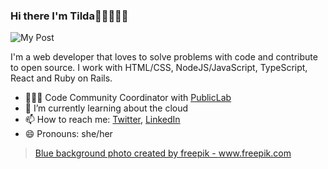 ### Hi there I'm Tilda👋🏾👩🏾‍💻

![My Post](https://user-images.githubusercontent.com/63427719/122384739-e378f880-cf63-11eb-8716-c00b1157bf35.png)

I'm a web developer that loves to solve problems with code and contribute to open source. I work with HTML/CSS, NodeJS/JavaScript, TypeScript, React and Ruby on Rails.

- 👩🏾‍💻 Code Community Coordinator with [PublicLab](https://publiclab.org)
- 🌱 I’m currently learning about the cloud
- 📫 How to reach me: [Twitter](https://twitter.com/B_eautifulChaos), [LinkedIn](https://www.linkedin.com/in/mathilda-udufo/)
- 😄 Pronouns: she/her


> <a href="https://www.freepik.com/photos/blue-background">Blue background photo created by freepik - www.freepik.com</a>
